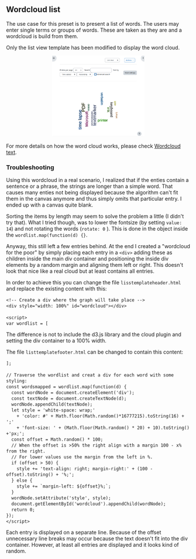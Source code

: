 ## Wordcloud list

The use case for this preset is to present a list of words. The users may enter
single terms or groups of words. These are taken as they are and a wordcloud
is build from them.

Only the list view template has been modified to display the word cloud.

<div style="margin: 0 25%;">

![Wordcloud from a bunch of words in the list view](screenshot.png "Wordcloud from a bunch of words in the list view")

</div>

For more details on how the word cloud works, please check [Wordcloud text](../wordcloud-text/README.md).

### Troubleshooting

Using this wordcloud in a real scenario, I realized that if the enties contain a sentence or a phrase, the
strings are longer than a simple word. That causes many enties not being displayed because the
algorithm can't fit them in the canvas anymore and thus simply omits that particular entry. I ended up with a
canvas quite blank.

Sorting the items by length may seem to solve the problem a little (I didn't try that). What I tried though,
was to lower the fontsize (by setting `value: 14`) and not rotating the words (`rotate: 0` ). This is done in
the object inside the `wordlist.map(function(d) {}`.

Anyway, this still left a few entries behind. At the end I created a "wordcloud for the poor" by simply
placing each entry in a `<div>` adding these as children inside the main div container and positioning the
inside div elements by a random margin and aligning them left or right.
This doesn't look that nice like a real cloud but at least contains all entries.

In order to achieve this you can change the file `lisstemplateheader.html` and replace the existing
content with this:

```
<!-- Create a div where the graph will take place -->
<div style="width: 100%" id="wordcloud"></div>

<script>
var wordlist = [
```

The difference is not to include the d3.js library and the cloud plugin and setting the div container to a
100% width.

The file `listtemplatefooter.html` can be changed to contain this content:

```
];

// Traverse the wordlist and creat a div for each word with some styling:
const wordsmapped = wordlist.map(function(d) {
  const wordNode = document.createElement('div');
  const textNode = document.createTextNode(d);
  wordNode.appendChild(textNode);
  let style = 'white-space: wrap;'
    + 'color: #' + Math.floor(Math.random()*16777215).toString(16) + ';'
    + 'font-size: ' + (Math.floor(Math.random() * 20) + 10).toString() +'px;';
  const offset = Math.random() * 100;
  // When the offset is >50% the right align with a margin 100 - x% from the right.
  // For lower values use the margin from the left in %.
  if (offset > 50) {
    style += 'text-align: right; margin-right:' + (100 - offset).toString() + '%;';
  } else {
    style += `margin-left: ${offset}%;`;
  }
  wordNode.setAttribute('style', style);
  document.getElementById('wordcloud').appendChild(wordNode);
  return 0; 
});
</script>
```

Each entry is displayed on a separate line. Because of the offset unnecessary line breaks may
occur because the text doesn't fit into the div container. However,
at least all entries are displayed and it looks kind of random.
